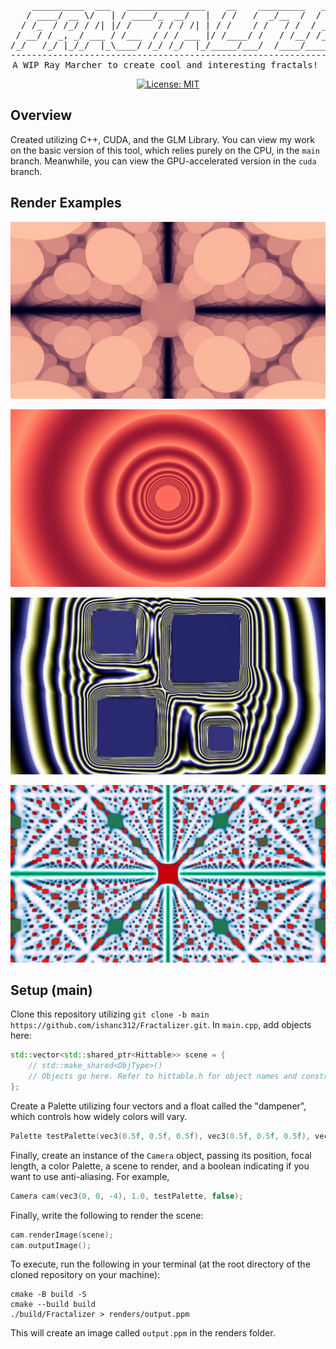<div align=center>
<pre>
    __________  ___   _______________    __    _________   __________ 
   / ____/ __ \/   | / ____/_  __/   |  / /   /  _/__  /  / ____/ __ \
  / /_  / /_/ / /| |/ /     / / / /| | / /    / /   / /  / __/ / /_/ /
 / __/ / _, _/ ___ / /___  / / / ___ |/ /____/ /   / /__/ /___/ _, _/ 
/_/   /_/ |_/_/  |_\____/ /_/ /_/  |_/_____/___/  /____/_____/_/ |_|  
--------------------------------------------------------------------------
A WIP Ray Marcher to create cool and interesting fractals! 
</pre>

[![License: MIT](https://img.shields.io/badge/License-MIT-yellow.svg)](https://opensource.org/licenses/MIT)
</div>

## Overview ##
Created utilizing C++, CUDA, and the GLM Library. You can view my work on the basic version of this tool, which relies purely on the CPU, in the `main` branch. Meanwhile, you can view the GPU-accelerated version in the `cuda` branch.

## Render Examples ##
![Purple Haze](renders/purpleHaze.png)

![Red Wine Supernova](renders/redWineSupernova.png)

![Ripple](renders/ripple.png)

![Cubes](renders/cubes.png)

## Setup (main) ##
Clone this repository utilizing `git clone -b main https://github.com/ishanc312/Fractalizer.git`. In `main.cpp`, add objects here:
```cpp
std::vector<std::shared_ptr<Hittable>> scene = {
    // std::make_shared<ObjType>()
    // Objects go here. Refer to hittable.h for object names and constructors. 
};
```
Create a Palette utilizing four vectors and a float called the "dampener", which controls how widely colors will vary.
```cpp
Palette testPalette(vec3(0.5f, 0.5f, 0.5f), vec3(0.5f, 0.5f, 0.5f), vec3(1.0f, 0.7f, 0.4f), vec3(0.0f, 0.15f, 0.20f), 0.01);
```
Finally, create an instance of the `Camera` object, passing its position, focal length, a color Palette, a scene to render, and a boolean indicating if you want to use anti-aliasing. For example,
```cpp
Camera cam(vec3(0, 0, -4), 1.0, testPalette, false);
```
Finally, write the following to render the scene:
```cpp
cam.renderImage(scene);
cam.outputImage();
```

To execute, run the following in your terminal (at the root directory of the cloned repository on your machine):
```
cmake -B build -S
cmake --build build
./build/Fractalizer > renders/output.ppm
```
This will create an image called `output.ppm` in the renders folder. 

